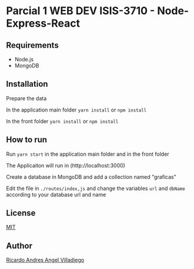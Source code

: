# Parcial 1 WEB DEV ISIS-3710 - Node-Express-React

## Requirements
* Node.js
* MongoDB

## Installation
Prepare the data

In the application main folder
`yarn install` or `npm install`

In the front folder
`yarn install` or `npm install`

## How to run
Run `yarn start` in the application main folder and in the front folder

The Applicaiton will run in (http://localhost:3000)

Create a database in MongoDB and add a collection named "graficas"

Edit the file in `./routes/index,js` and change the variables `url` and `dbName` according to your database url and name

## License
[MIT](https://github.com/rangel10/parcial1WEB/blob/master/LICENSE)

## Author
[Ricardo Andres Angel Villadiego](https://github.com/rangel10)
